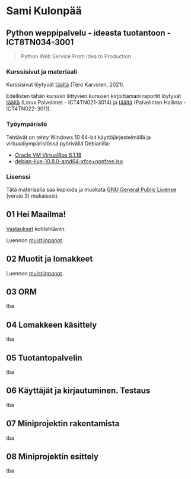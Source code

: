 # Sami Kulonpää

## Python weppipalvelu - ideasta tuotantoon - ICT8TN034-3001

>Python Web Service From Idea to Production

### Kurssisivut ja materiaali

Kurssisivut löytyvät [täältä](https://terokarvinen.com/2021/python-web-service-from-idea-to-production/) (Tero Karvinen, 2021).

Edellisten tähän kurssiin liittyvien kurssien kirjoittamani raportit löytyvät [täältä](https://github.com/samikul/LinuxPalvelimet-ICT4TN021-3014/wiki) (Linux Palvelimet - ICT4TN021-3014) ja [täältä](https://github.com/samikul/PalvelintenHallinta-ICT4TN022-3011/wiki) (Palvelinten Hallinta - ICT4TN022-3011).

### Työympäristö

Tehtävät on tehty Windows 10 64-bit käyttöjärjestelmällä ja virtuaaliympäristössä pyörivällä Debianilla:
- [Oracle VM VirtualBox 6.1.18](https://www.virtualbox.org/wiki/Download_Old_Builds_6_1)
- [debian-live-10.8.0-amd64-xfce+nonfree.iso](https://cdimage.debian.org/images/unofficial/non-free/images-including-firmware/current-live/amd64/iso-hybrid/debian-live-10.8.0-amd64-xfce+nonfree.iso)

### Lisenssi

Tätä materiaalia saa kopioida ja muokata [GNU General Public License](http://www.gnu.org/licenses/gpl.html) (versio 3) mukaisesti.

## 01 Hei Maailma!

[Vastaukset](https://github.com/samikul/FlaskCourse-ICT8TN034-3001/tree/main/01_HeiMaailma/01.0_Homeworks) kotitehtäviin.

Luennon [muistiinpanot](https://github.com/samikul/FlaskCourse-ICT8TN034-3001/blob/main/01_HelloWorld/notes.md).

## 02 Muotit ja lomakkeet

Luennon [muistiinpanot](https://github.com/samikul/FlaskCourse-ICT8TN034-3001/blob/main/02_Templates_and_forms/notes.md).

## 03 ORM

tba

## 04 Lomakkeen käsittely

tba

## 05 Tuotantopalvelin

tba

## 06 Käyttäjät ja kirjautuminen. Testaus

tba

## 07 Miniprojektin rakentamista

tba

## 08 Miniprojektin esittely

tba
